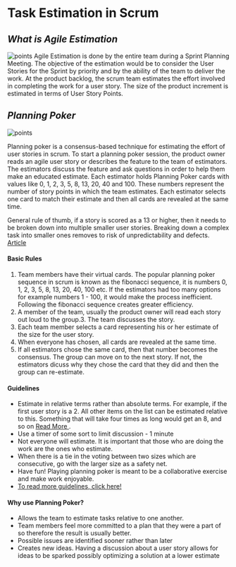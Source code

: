 # Task Estimation in Scrum
## _What is Agile Estimation_
![points](https://stylersonline.com/wp-content/uploads/2019/03/blog5.png)
Agile Estimation is done by the entire team during a Sprint Planning Meeting. The objective of the estimation 
would be to consider the User Stories for the Sprint by priority and by the ability of the team to deliver the 
work. At the product backlog, the scrum team estimates the effort involved in completing the work for a user 
story. The size of the product increment is estimated in terms of User Story Points.

## _Planning Poker_

![points](https://www.mountaingoatsoftware.com/uploads/blog/poker-discussion.png)

Planning poker is a consensus-based technique for estimating the effort of user stories in scrum. To start a
planning poker session, the product owner reads an agile user story or describes the feature to the team of 
estimators. The estimators discuss the feature and ask questions in order to help them make an educated estimate.
Each estimator holds Planning Poker cards with values like 0, 1, 2, 3, 5, 8, 13, 20, 40 and 100. These numbers
represent the number of story points in which the team estimates. Each estimator selects one card to match their
estimate and then all cards are revealed at the same time.

General rule of thumb, if a story is scored as a 13 or higher, then it needs to be broken down into multiple 
smaller user stories. Breaking down a complex task into smaller ones removes to risk of unpredictability and 
defects. [Article ](https://www.mountaingoatsoftware.com/agile/planning-poker)

#### Basic Rules
1. Team members have their virtual cards. The popular planning poker sequence in scrum is known as the 
fibonacci sequence, it is numbers 0, 1, 2, 3, 5, 8, 13, 20, 40, 100 etc. If the estimators had too many options
 for example numbers 1 - 100, it would make the process inefficient. Following the fibonacci sequence creates
  greater efficiency.
2. A member of the team, usually the product owner will read each story out loud to the group.3. The team 
discusses the story.
4. Each team member selects a card representing his or her estimate of the size for the user story.
5. When everyone has chosen, all cards are revealed at the same time.
6. If all estimators chose the same card, then that number becomes the consensus. The group can move on to the
 next story. If not, the estimators dicuss why they chose the card that they did and then the group can re-estimate.

#### Guidelines
- Estimate in relative terms rather than absolute terms. For example, if the first user story is a 2. All other 
items on the list can be estimated relative to this. Something that will take four times as long would get an 8, 
and so on [Read More ](https://www.mountaingoatsoftware.com/blog/how-can-we-get-the-best-estimates-of-story-size) .
- Use a timer of some sort to limit discussion - 1 minute
- Not everyone will estimate. It is important that those who are doing the work are the ones who estimate.
- When there is a tie in the voting between two sizes which are consecutive, go with the larger size as a 
safety net.
- Have fun!  Playing planning poker is meant to be a collaborative exercise and make work enjoyable.
- [To read more guidelines, click here! ](https://dzone.com/articles/introduction-planning-poker)

#### Why use Planning Poker?
- Allows the team to estimate tasks relative to one another.
- Team members feel more committed to a plan that they were a part of so therefore the result is usually better.
- Possible issues are identified sooner rather than later
- Creates new ideas. Having a discussion about a user story allows for ideas to be sparked possibly optimizing a
 solution at a lower estimate